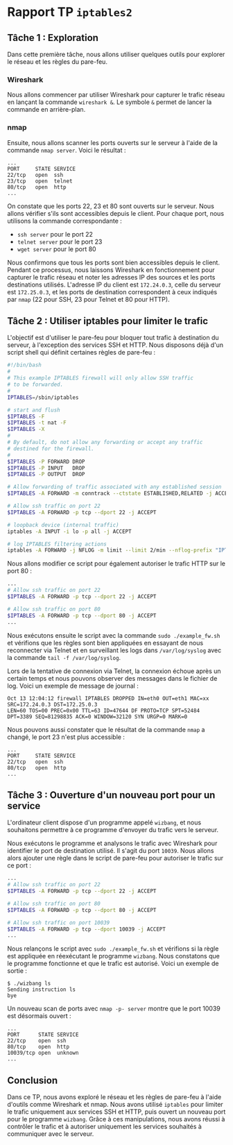 # Rapport TP `iptables2`

## Tâche 1 : Exploration

Dans cette première tâche, nous allons utiliser quelques outils pour explorer le réseau et les règles du pare-feu.

### Wireshark

Nous allons commencer par utiliser Wireshark pour capturer le trafic réseau en lançant la commande `wireshark &`. Le symbole `&` permet de lancer la commande en arrière-plan.

### nmap

Ensuite, nous allons scanner les ports ouverts sur le serveur à l'aide de la commande `nmap server`. Voici le résultat :
```
...
PORT     STATE SERVICE
22/tcp   open  ssh
23/tcp   open  telnet
80/tcp   open  http
...
```

On constate que les ports 22, 23 et 80 sont ouverts sur le serveur. Nous allons vérifier s'ils sont accessibles depuis le client. Pour chaque port, nous utilisons la commande correspondante :
- `ssh server` pour le port 22
- `telnet server` pour le port 23
- `wget server` pour le port 80

Nous confirmons que tous les ports sont bien accessibles depuis le client. Pendant ce processus, nous laissons Wireshark en fonctionnement pour capturer le trafic réseau et noter les adresses IP des sources et les ports destinations utilisés. L'adresse IP du client est `172.24.0.3`, celle du serveur est `172.25.0.3`, et les ports de destination correspondent à ceux indiqués par `nmap` (22 pour SSH, 23 pour Telnet et 80 pour HTTP).

## Tâche 2 : Utiliser iptables pour limiter le trafic

L'objectif est d'utiliser le pare-feu pour bloquer tout trafic à destination du serveur, à l'exception des services SSH et HTTP. Nous disposons déjà d'un script shell qui définit certaines règles de pare-feu :

```bash
#!/bin/bash
#
# This example IPTABLES firewall will only allow SSH traffic
# to be forwarded.
#
IPTABLES=/sbin/iptables

# start and flush
$IPTABLES -F
$IPTABLES -t nat -F
$IPTABLES -X
#
# By default, do not allow any forwarding or accept any traffic
# destined for the firewall.
#
$IPTABLES -P FORWARD DROP
$IPTABLES -P INPUT   DROP
$IPTABLES -P OUTPUT  DROP

# Allow forwarding of traffic associated with any established session
$IPTABLES -A FORWARD -m conntrack --ctstate ESTABLISHED,RELATED -j ACCEPT

# Allow ssh traffic on port 22
$IPTABLES -A FORWARD -p tcp --dport 22 -j ACCEPT

# loopback device (internal traffic)
iptables -A INPUT -i lo -p all -j ACCEPT

# log IPTABLES filtering actions
iptables -A FORWARD -j NFLOG -m limit --limit 2/min --nflog-prefix "IPTABLES DROPPED"
```

Nous allons modifier ce script pour également autoriser le trafic HTTP sur le port 80 :

```bash
...
# Allow ssh traffic on port 22
$IPTABLES -A FORWARD -p tcp --dport 22 -j ACCEPT

# Allow ssh traffic on port 80
$IPTABLES -A FORWARD -p tcp --dport 80 -j ACCEPT
...
```

Nous exécutons ensuite le script avec la commande `sudo ./example_fw.sh` et vérifions que les règles sont bien appliquées en essayant de nous reconnecter via Telnet et en surveillant les logs dans `/var/log/syslog` avec la commande `tail -f /var/log/syslog`.

Lors de la tentative de connexion via Telnet, la connexion échoue après un certain temps et nous pouvons observer des messages dans le fichier de log. Voici un exemple de message de journal :
```
Oct 13 12:04:12 firewall IPTABLES DROPPED IN=eth0 OUT=eth1 MAC=xx SRC=172.24.0.3 DST=172.25.0.3
LEN=60 TOS=00 PREC=0x00 TTL=63 ID=47644 DF PROTO=TCP SPT=52484 DPT=3389 SEQ=81298835 ACK=0 WINDOW=32120 SYN URGP=0 MARK=0
```

Nous pouvons aussi constater que le résultat de la commande `nmap` a changé, le port 23 n'est plus accessible :
```
...
PORT     STATE SERVICE
22/tcp   open  ssh
80/tcp   open  http
...
```

## Tâche 3 : Ouverture d'un nouveau port pour un service

L'ordinateur client dispose d'un programme appelé `wizbang`, et nous souhaitons permettre à ce programme d'envoyer du trafic vers le serveur.

Nous exécutons le programme et analysons le trafic avec Wireshark pour identifier le port de destination utilisé. Il s'agit du port `10039`. Nous allons alors ajouter une règle dans le script de pare-feu pour autoriser le trafic sur ce port :

```bash
...
# Allow ssh traffic on port 22
$IPTABLES -A FORWARD -p tcp --dport 22 -j ACCEPT

# Allow ssh traffic on port 80
$IPTABLES -A FORWARD -p tcp --dport 80 -j ACCEPT

# Allow ssh traffic on port 10039
$IPTABLES -A FORWARD -p tcp --dport 10039 -j ACCEPT
...
```

Nous relançons le script avec `sudo ./example_fw.sh` et vérifions si la règle est appliquée en réexécutant le programme `wizbang`. Nous constatons que le programme fonctionne et que le trafic est autorisé. Voici un exemple de sortie :
```
$ ./wizbang ls
Sending instruction ls
bye
```

Un nouveau scan de ports avec `nmap -p- server` montre que le port 10039 est désormais ouvert :
```
...
PORT      STATE SERVICE
22/tcp    open  ssh
80/tcp    open  http
10039/tcp open  unknown
...
```

## Conclusion

Dans ce TP, nous avons exploré le réseau et les règles de pare-feu à l'aide d'outils comme Wireshark et nmap. Nous avons utilisé `iptables` pour limiter le trafic uniquement aux services SSH et HTTP, puis ouvert un nouveau port pour le programme `wizbang`. Grâce à ces manipulations, nous avons réussi à contrôler le trafic et à autoriser uniquement les services souhaités à communiquer avec le serveur.
